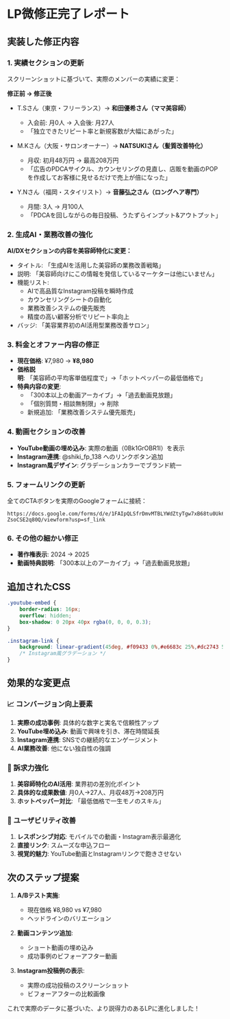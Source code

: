 # LP微修正完了レポート

## 実装した修正内容

### 1. 実績セクションの更新
スクリーンショットに基づいて、実際のメンバーの実績に変更：

**修正前 → 修正後**
- T.Sさん（東京・フリーランス）→ **和田優希さん（ママ美容師）**
  - 入会前: 月0人 → 入会後: 月27人
  - 「独立できたリピート率と新規客数が大幅にあがった」

- M.Kさん（大阪・サロンオーナー）→ **NATSUKIさん（髪質改善特化）**
  - 月収: 初月48万円 → 最高208万円
  - 「広告のPDCAサイクル、カウンセリングの見直し、店販を動画のPOPを作成してお客様に見せるだけで売上が倍になった」

- Y.Nさん（福岡・スタイリスト）→ **音藤弘之さん（ロングヘア専門）**
  - 月間: 3人 → 月100人
  - 「PDCAを回しながらの毎日投稿、うたずらインプット&アウトプット」

### 2. 生成AI・業務改善の強化
**AI/DXセクションの内容を美容師特化に変更：**
- タイトル: 「生成AIを活用した美容師の業務改善戦略」
- 説明: 「美容師向けにこの情報を発信しているマーケターは他にいません」
- 機能リスト:
  - AIで高品質なInstagram投稿を瞬時作成
  - カウンセリングシートの自動化
  - 業務改善システムの優先販売
  - 精度の高い顧客分析でリピート率向上
- バッジ: 「美容業界初のAI活用型業務改善サロン」

### 3. 料金とオファー内容の修正
- **現在価格**: ¥7,980 → **¥8,980**
- **価格説明**: 「美容師の平均客単価程度で」→「ホットペッパーの最低価格で」
- **特典内容の変更**:
  - 「300本以上の動画アーカイブ」→「過去動画見放題」
  - 「個別質問・相談無制限」→ 削除
  - 新規追加: 「業務改善システム優先販売」

### 4. 動画セクションの改善
- **YouTube動画の埋め込み**: 実際の動画（0Bk1GrOBR1I）を表示
- **Instagram連携**: @shiki_fp_138 へのリンクボタン追加
- **Instagram風デザイン**: グラデーションカラーでブランド統一

### 5. フォームリンクの更新
全てのCTAボタンを実際のGoogleフォームに接続：
```
https://docs.google.com/forms/d/e/1FAIpQLSfrDmvMTBLYWdZtyTgw7xB68tu0Uk6ETvbooY-ZsoCSE2q80Q/viewform?usp=sf_link
```

### 6. その他の細かい修正
- **著作権表示**: 2024 → 2025
- **動画特典説明**: 「300本以上のアーカイブ」→「過去動画見放題」

## 追加されたCSS
```css
.youtube-embed {
    border-radius: 16px;
    overflow: hidden;
    box-shadow: 0 20px 40px rgba(0, 0, 0, 0.3);
}

.instagram-link {
    background: linear-gradient(45deg, #f09433 0%,#e6683c 25%,#dc2743 50%,#cc2366 75%,#bc1888 100%);
    /* Instagram風グラデーション */
}
```

## 効果的な変更点

### 📈 コンバージョン向上要素
1. **実際の成功事例**: 具体的な数字と実名で信頼性アップ
2. **YouTube埋め込み**: 動画で興味を引き、滞在時間延長
3. **Instagram連携**: SNSでの継続的なエンゲージメント
4. **AI業務改善**: 他にない独自性の強調

### 🎯 訴求力強化
1. **美容師特化のAI活用**: 業界初の差別化ポイント
2. **具体的な成果数値**: 月0人→27人、月収48万→208万円
3. **ホットペッパー対比**: 「最低価格で一生モノのスキル」

### 📱 ユーザビリティ改善
1. **レスポンシブ対応**: モバイルでの動画・Instagram表示最適化
2. **直接リンク**: スムーズな申込フロー
3. **視覚的魅力**: YouTube動画とInstagramリンクで飽きさせない

## 次のステップ提案

1. **A/Bテスト実施**:
   - 現在価格 ¥8,980 vs ¥7,980
   - ヘッドラインのバリエーション

2. **動画コンテンツ追加**:
   - ショート動画の埋め込み
   - 成功事例のビフォーアフター動画

3. **Instagram投稿例の表示**:
   - 実際の成功投稿のスクリーンショット
   - ビフォーアフターの比較画像

これで実際のデータに基づいた、より説得力のあるLPに進化しました！